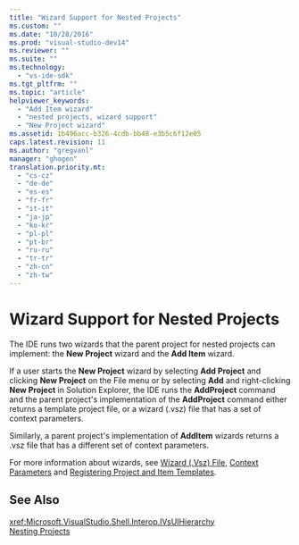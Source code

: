 ```yaml
---
title: "Wizard Support for Nested Projects"
ms.custom: ""
ms.date: "10/28/2016"
ms.prod: "visual-studio-dev14"
ms.reviewer: ""
ms.suite: ""
ms.technology: 
  - "vs-ide-sdk"
ms.tgt_pltfrm: ""
ms.topic: "article"
helpviewer_keywords: 
  - "Add Item wizard"
  - "nested projects, wizard support"
  - "New Project wizard"
ms.assetid: 1b496acc-b326-4cdb-bb48-e3b5c6f12e05
caps.latest.revision: 11
ms.author: "gregvanl"
manager: "ghogen"
translation.priority.mt: 
  - "cs-cz"
  - "de-de"
  - "es-es"
  - "fr-fr"
  - "it-it"
  - "ja-jp"
  - "ko-kr"
  - "pl-pl"
  - "pt-br"
  - "ru-ru"
  - "tr-tr"
  - "zh-cn"
  - "zh-tw"
---
```

# Wizard Support for Nested Projects
The IDE runs two wizards that the parent project for nested projects can implement: the **New Project** wizard and the **Add Item** wizard.  
  
 If a user starts the **New Project** wizard by selecting **Add Project** and clicking **New Project** on the File menu or by selecting **Add** and right-clicking **New Project** in Solution Explorer, the IDE runs the **AddProject** command and the parent project's implementation of the **AddProject** command either returns a template project file, or a wizard (.vsz) file that has a set of context parameters.  
  
 Similarly, a parent project's implementation of **AddItem** wizards returns a .vsz file that has a different set of context parameters.  
  
 For more information about wizards, see [Wizard (.Vsz) File](../../extensibility/internals/wizard-dot-vsz-file.md), [Context Parameters](../../extensibility/internals/context-parameters.md) and [Registering Project and Item Templates](../../extensibility/internals/registering-project-and-item-templates.md).  
  
## See Also  
 <xref:Microsoft.VisualStudio.Shell.Interop.IVsUIHierarchy>   
 [Nesting Projects](../../extensibility/internals/nesting-projects.md)